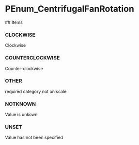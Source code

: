# PEnum_CentrifugalFanRotation

<!-- end of definition -->## Items

### CLOCKWISE
Clockwise

### COUNTERCLOCKWISE
Counter-clockwise

### OTHER
required category not on scale

### NOTKNOWN
Value is unkown

### UNSET
Value has not been specified
